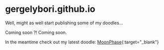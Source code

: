 # gergelybori.github.io
Well, might as well start publishing some of my doodles...

Coming soon ?! Coming soon.

In the meantime check out my latest doodle: [MoonPhase](https://gergelybori.github.io/moonphase/moonphase.html){:target="_blank"}
